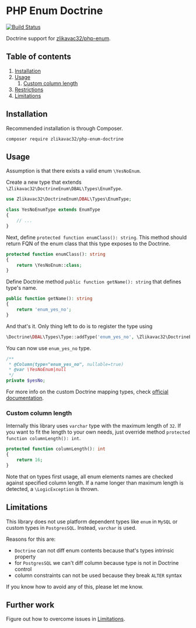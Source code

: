 # PHP Enum Doctrine

[![Build Status](https://travis-ci.org/zlikavac32/php-enum-doctrine.svg?branch=master)](https://travis-ci.org/zlikavac32/php-enum-doctrine) 

Doctrine support for [zlikavac32/php-enum](https://github.com/zlikavac32/php-enum).

## Table of contents

1. [Installation](#installation)
1. [Usage](#usage)
    1. [Custom column length](#custom-column-length)
1. [Restrictions](#restrictions)
1. [Limitations](#limitations)

## Installation

Recommended installation is through Composer.

```
composer require zlikavac32/php-enum-doctrine
```

## Usage

Assumption is that there exists a valid enum `\YesNoEnum`.

Create a new type that extends `\Zlikavac32\DoctrineEnum\DBAL\Types\EnumType`.

```php
use Zlikavac32\DoctrineEnum\DBAL\Types\EnumType;

class YesNoEnumType extends EnumType 
{
    // ...
}
```

Next, define `protected function enumClass(): string`. This method should return FQN of the enum class that this type exposes to the Doctrine.

```php
protected function enumClass(): string
{
    return \YesNoEnum::class;
}
```

Define Doctrine method `public function getName(): string` that defines type's name.

```php
public function getName(): string
{
    return 'enum_yes_no';
}
```

And that's it. Only thing left to do is to register the type using 


```php
\Doctrine\DBAL\Types\Type::addType('enum_yes_no', \Zlikavac32\DoctrineEnum\Tests\Fixtures\YesNoEnumType::class);
```

You can now use `enum_yes_no` type.

```php
/**
 * @Column(type="enum_yes_no", nullable=true)
 * @var \YesNoEnum|null
 */
private $yesNo;
```

For more info on the custom Doctrine mapping types, check [official documentation](http://docs.doctrine-project.org/projects/doctrine-dbal/en/latest/reference/types.html#custom-mapping-types).

### Custom column length

Internally this library uses `varchar` type with the maximum length of `32`. If you want to fit the length to your own needs, just override method `protected function columnLength(): int`.

```php
protected function columnLength(): int
{
    return 16;
}
```

Note that on types first usage, all enum elements names are checked against specified column length. If a name longer than maximum length is detected, a `\LogicException` is thrown.

## Limitations

This library does not use platform dependent types like `enum` in `MySQL` or custom types in `PostgresSQL`. Instead, `varchar` is used.

Reasons for this are:

- `Doctrine` can not diff enum contents because that's types intrinsic property
- for `PostgresSQL` we can't diff column because type is not in Doctrine control
- column constraints can not be used because they break `ALTER` syntax

If you know how to avoid any of this, please let me know.

## Further work

Figure out how to overcome issues in [Limitations](#limitations).
